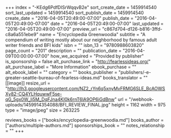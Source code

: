+++
index = "-KEdg6PdfDISrWqqvB2e"
sort_create_date = 1459914540
sort_last_updated = 1459914540
sort_publish_date = 1459914540
create_date = "2016-04-05T20:49:00-07:00"
publish_date = "2016-04-05T20:49:00-07:00"
date = "2016-04-05T20:49:00-07:00"
last_updated = "2016-04-05T20:49:00-07:00"
preview_url = "c867d704-d126-b816-3ffd-c8a6a551ebe9"
name = "Encyclopedia Greenwoodia"
subtitle = "A compendium of writing mostly about our neighborhood by famous adult writer friends and BFI kids"
isbn = ""
isbn_13 = "9780988603820"
page_count = "201"
description = ""
publication_date = "2016-04-09T00:00:00-07:00"
how_we_acquired = "Provided by publisher"
is_sponsorship = false
alt_purchase_link = "http://fearlessideas.org/"
alt_purchase_label = "More Information"
ebook_purchase = ""
alt_ebook_label = ""
category = ""
books_publisher = "publishers/-e-greater-seattle-bureau-of-fearless-ideas.md"
books_translator = ""
[[image]]
resize_url = "http://lh3.googleusercontent.com/NZ2_rYn6q5xnyMvFRMG6SLE_BcAOWSXy82-CQ4YLHquwwF5se-qG_5gx0W_li5M_DqFJna4KI0k6rnT6lA9OP6iGdBnw"
url = "/webhook-uploads/1459914354088/BFI_REVIEW_FINAL.jpg"
height = 1162
width = 975
type = "image/jpeg"
size = 263225

reviews_books = ["books/encyclopedia-greenwoodia.md"]
books_author = ["authors/multiple-authors.md"]
sponsorships_book = ""
notes_relationship = ""
+++
